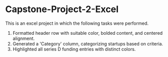 # Capstone-Project-2-Excel

This is an excel project in which the following tasks were performed.

1. Formatted header row with suitable color, bolded content, and centered alignment.
2. Generated a	'Category' column,	categorizing startups based on criteria.
3. Highlighted	all series D funding	entries with distinct	colors.
